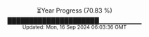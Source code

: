 <p align="center">
⏳Year Progress (70.83 %)<br>
█████████████████████▁▁▁▁▁▁▁▁▁ <br>
<sub>Updated: Mon, 16 Sep 2024 06:03:36 GMT</sub>
</p>

